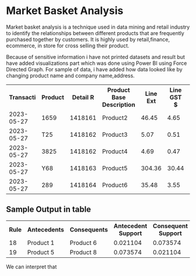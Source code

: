 # Market Basket Analysis
Market basket analysis is a technique used in data mining and retail industry to identify the relationships between different products that are frequently purchased together by customers. It is highly used by retail,finance, ecommerce, in store for cross selling their product.

Because of sensitive information i have not printed datasets and result but have added visualizations part which was done using Power BI using Force Directed Graph.
For sample of data, i have added how data looked like by changing product name and company name,address.

<table>
  <tr>
    <th>Transacti</th>
    <th>Product</th>
    <th>Detail R</th>
    <th>Product Base Description</th>
    <th>Line Ext</th>
    <th>Line GST $</th>
    <th>Trading Name</th>
    <th>Contact Given Names</th>
    <th>Contact Surname</th>
    <th>Contact Email Address</th>
    <th>Delive</th>
  </tr>
  <tr>
    <td>2023-05-27</td>
    <td>1659</td>
    <td>1418161</td>
    <td>Product2</td>
    <td>46.45</td>
    <td>4.65</td>
    <td>Company1</td>
    <td></td>
    <td></td>
    <td></td>
    <td></td>
  </tr>
  <tr>
    <td>2023-05-27</td>
    <td>T25</td>
    <td>1418162</td>
    <td>Product3</td>
    <td>5.07</td>
    <td>0.51</td>
    <td></td>
    <td></td>
    <td></td>
    <td></td>
    <td></td>
  </tr>
  <tr>
    <td>2023-05-27</td>
    <td>3825</td>
    <td>1418162</td>
    <td>Product4</td>
    <td>4.69</td>
    <td>0.47</td>
    <td></td>
    <td></td>
    <td></td>
    <td></td>
    <td></td>
  </tr>
  <tr>
    <td>2023-05-27</td>
    <td>Y68</td>
    <td>1418163</td>
    <td>Product5</td>
    <td>304.36</td>
    <td>30.44</td>
    <td></td>
    <td></td>
    <td></td>
    <td></td>
    <td></td>
  </tr>
  <tr>
    <td>2023-05-27</td>
    <td>289</td>
    <td>1418164</td>
    <td>Product6</td>
    <td>35.48</td>
    <td>3.55</td>
    <td>Company2</td>
    <td></td>
    <td></td>
    <td></td>
    <td></td>
  </tr>
</table>
<h2>Sample Output in table</h2>
<table>
 <tr>
   <th>Rule</th>
   <th>Antecedents</th>
   <th>Consequents</th>
   <th>Antecedent Support</th>
   <th>Consequent Support</th>
   <th>Support</th>
   <th>Confidence</th>
   <th>Lift</th>
   <th>Leverage</th>
   <th>Conviction</th>
   <th>Zhang's Metric</th>
 </tr>
 <tr>
   <td>18</td>
   <td>Product 1</td>
   <td>Product 6</td>
   <td>0.021104</td>
   <td>0.073574</td>
   <td>0.005048</td>
   <td>0.239216</td>
   <td>3.251342</td>
   <td>0.003496</td>
   <td>1.217724</td>
   <td>0.707363</td>
 </tr>
 <tr>
   <td>19</td>
   <td>Product 5</td>
   <td>Product 8</td>
   <td>0.073574</td>
   <td>0.021104</td>
   <td>0.005048</td>
   <td>0.068616</td>
   <td>3.251342</td>
   <td>0.003496</td>
   <td>1.051013</td>
   <td>0.747426</td>
 </tr>
</table>
<p>We can interpret that</p>
